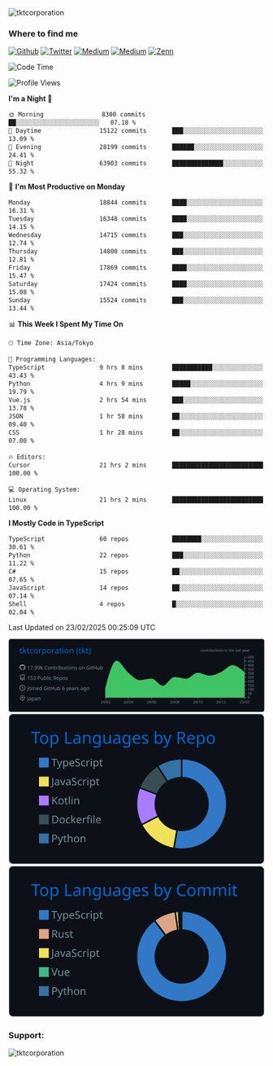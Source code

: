 <p align="left"> <img src="https://komarev.com/ghpvc/?username=tktcorporation&label=Profile%20views&color=0e75b6&style=flat" alt="tktcorporation" /> </p>

<h3>Where to find me</h3>
<p>
<a href="https://github.com/tktcorporation" target="_blank"><img alt="Github" src="https://img.shields.io/badge/GitHub-%2312100E.svg?&style=for-the-badge&logo=Github&logoColor=white" /></a>
<a href="https://twitter.com/tktcorporation" target="_blank"><img alt="Twitter" src="https://img.shields.io/badge/twitter-%231DA1F2.svg?&style=for-the-badge&logo=twitter&logoColor=white" /></a>
<a href="https://www.linkedin.com/in/tktcorporation" target="_blank"><img alt="Medium" src="https://img.shields.io/badge/linkdin-0a66c2.svg?&style=for-the-badge&logo=linkedin&logoColor=white" /></a>
<a href="https://qiita.com/tktcorporation" target="_blank"><img alt="Medium" src="https://img.shields.io/badge/qiita-55C500.svg?&style=for-the-badge&logo=qiita&logoColor=white" /></a>
<a href="https://zenn.dev/tktcorporation" target="_blank"><img alt="Zenn" src="https://img.shields.io/badge/Zenn-3EA8FF.svg?&style=for-the-badge&logo=Zenn&logoColor=white" /></a>
</p>
  
<!--START_SECTION:waka-->
![Code Time](http://img.shields.io/badge/Code%20Time-2%2C166%20hrs%207%20mins-blue)

![Profile Views](http://img.shields.io/badge/Profile%20Views-14-blue)

**I'm a Night 🦉** 

```text
🌞 Morning                8300 commits        ██░░░░░░░░░░░░░░░░░░░░░░░   07.18 % 
🌆 Daytime                15122 commits       ███░░░░░░░░░░░░░░░░░░░░░░   13.09 % 
🌃 Evening                28199 commits       ██████░░░░░░░░░░░░░░░░░░░   24.41 % 
🌙 Night                  63903 commits       ██████████████░░░░░░░░░░░   55.32 % 
```
📅 **I'm Most Productive on Monday** 

```text
Monday                   18844 commits       ████░░░░░░░░░░░░░░░░░░░░░   16.31 % 
Tuesday                  16348 commits       ████░░░░░░░░░░░░░░░░░░░░░   14.15 % 
Wednesday                14715 commits       ███░░░░░░░░░░░░░░░░░░░░░░   12.74 % 
Thursday                 14800 commits       ███░░░░░░░░░░░░░░░░░░░░░░   12.81 % 
Friday                   17869 commits       ████░░░░░░░░░░░░░░░░░░░░░   15.47 % 
Saturday                 17424 commits       ████░░░░░░░░░░░░░░░░░░░░░   15.08 % 
Sunday                   15524 commits       ███░░░░░░░░░░░░░░░░░░░░░░   13.44 % 
```


📊 **This Week I Spent My Time On** 

```text
🕑︎ Time Zone: Asia/Tokyo

💬 Programming Languages: 
TypeScript               9 hrs 8 mins        ███████████░░░░░░░░░░░░░░   43.43 % 
Python                   4 hrs 9 mins        █████░░░░░░░░░░░░░░░░░░░░   19.79 % 
Vue.js                   2 hrs 54 mins       ███░░░░░░░░░░░░░░░░░░░░░░   13.78 % 
JSON                     1 hr 58 mins        ██░░░░░░░░░░░░░░░░░░░░░░░   09.40 % 
CSS                      1 hr 28 mins        ██░░░░░░░░░░░░░░░░░░░░░░░   07.00 % 

🔥 Editors: 
Cursor                   21 hrs 2 mins       █████████████████████████   100.00 % 

💻 Operating System: 
Linux                    21 hrs 2 mins       █████████████████████████   100.00 % 
```

**I Mostly Code in TypeScript** 

```text
TypeScript               60 repos            ████████░░░░░░░░░░░░░░░░░   30.61 % 
Python                   22 repos            ███░░░░░░░░░░░░░░░░░░░░░░   11.22 % 
C#                       15 repos            ██░░░░░░░░░░░░░░░░░░░░░░░   07.65 % 
JavaScript               14 repos            ██░░░░░░░░░░░░░░░░░░░░░░░   07.14 % 
Shell                    4 repos             █░░░░░░░░░░░░░░░░░░░░░░░░   02.04 % 
```




 Last Updated on 23/02/2025 00:25:09 UTC
<!--END_SECTION:waka-->

[![](https://raw.githubusercontent.com/tktcorporation/tktcorporation/master/profile-summary-card-output/github_dark/0-profile-details.svg)](https://github.com/vn7n24fzkq/github-profile-summary-cards)
[![](https://raw.githubusercontent.com/tktcorporation/tktcorporation/master/profile-summary-card-output/github_dark/1-repos-per-language.svg)](https://github.com/vn7n24fzkq/github-profile-summary-cards) [![](https://raw.githubusercontent.com/tktcorporation/tktcorporation/master/profile-summary-card-output/github_dark/2-most-commit-language.svg)](https://github.com/vn7n24fzkq/github-profile-summary-cards)

<h3 align="left">Support:</h3>
<p><a href="https://www.buymeacoffee.com/tktcorporation"> <img align="left" src="https://cdn.buymeacoffee.com/buttons/v2/default-yellow.png" height="50" width="210" alt="tktcorporation" /></a></p><br><br>
